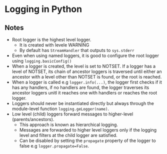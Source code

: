 # Logging in Python
## Notes 
- Root logger is the highest level logger.
    - It is created with levele WARNING
    - By default has `StreamHandler` that outputs to `sys.stderr`
- Even when using named loggers, it is good to configure the root logger using `logging.basicConfig()`
- When a logger is created, the level is set to NOTSET. If a logger has a level of NOTSET, its chain of ancestor loggers is traversed until either an ancestor with a level other than NOTSET is found, or the root is reached.
- When a logger is called e.g `logger.info(...)`, the logger first checks if it has any handlers, if no handlers are found, the logger traverses its ancestor loggers unitl it reaches one with handlers or reaches the root logger.
- Loggers should never be instantiated directly but always through the module-level function `logging.geLogger(name)`.
- Low level (child) loggers forward messages to higher-level (parents/ancestors).
    - This approach is known as hierarchical logging.
    - Messages are forwarded to higher level loggers only if the logging level and filters at the child logger are satisfied.
    - Can be disabled by setting the `propagate` property of the logger to false e.g `logger.propagate=False`.